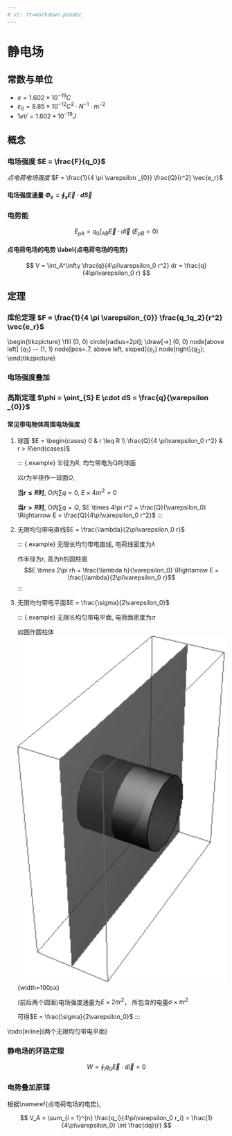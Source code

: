 ```yaml
---
# vi: ft=markdown.pandoc
---
```


# 静电场

## 常数与单位

* $\mathit{e} = 1.602 \times 10^{-19} C$
* $\varepsilon_{0} = 8.85 \times 10^{-12} C^2 \cdot N^{-1} \cdot m^{-2}$
* $1eV = 1.602 * 10^{-19} J$

## 概念

### 电场强度 $E = \frac{F}{q_0}$

*点电荷电场强度* $F = \frac{1}{4 \pi \varepsilon _{0}} \frac{Q}{r^2} \vec{e_r}$

#### 电场强度通量 $\Phi_e = \oint_s \vec{E} \cdot d \vec{S}$

### 电势能

$$ E_{pA} = q_0 \int_{AB} \vec{E} \cdot d \vec{l}\ (E_{pB} = 0) $$

#### 点电荷电场的电势 \label{点电荷电场的电势}

$$ V = \int_A^\infty \frac{q}{4\pi\varepsilon_0 r^2} dr = \frac{q}{4\pi\varepsilon_0 r} $$

## 定理

### 库伦定理 $F = \frac{1}{4 \pi \varepsilon_{0}} \frac{q_1q_2}{r^2} \vec{e_r}$
\begin{tikzpicture}
    \fill (0, 0) circle[radius=2pt];
    \draw[->] (0, 0) node[above left] {$q_1$} -- (1, 1) node[pos=.7, above left, sloped]{$e_r$} node[right]{$q_2$};
\end{tikzpicture}

### 电场强度叠加

### 高斯定理 $\phi = \oint_{S} E \cdot dS = \frac{q}{\varepsilon _{0}}$

#### 常见带电物体周围电场强度

1. 球面 $E = \begin{cases} 0 & r \leq R \\ \frac{Q}{4 \pi\varepsilon_0 r^2} & r > R\end{cases}$

   ::: {.example}
   半径为R, 均匀带电为Q的球面

   以$r$为半径作一球面$O$,

   **当$r \leq R$时**, $O$内$\sum q = 0$, $E \times 4\pi r^2 = 0$

   **当$r > R$时**, O内$\sum q = Q$, $E \times 4\pi r^2 = \frac{Q}{\varepsilon_0} \Rightarrow E = \frac{Q}{4\pi\varepsilon_0 r^2}$
   :::

1. 无限均匀带电直线$E = \frac{\lambda}{2\pi\varepsilon_0 r}$

   ::: {.example}
   无限长均匀带电直线, 电荷线密度为$\lambda$

   作半径为$r$, 高为$h$的圆柱面 \
   $$E \times 2\pi rh = \frac{\lambda h}{\varepsilon_0} \Rightarrow E = \frac{\lambda}{2\pi\varepsilon_0 r}$$
   :::

1. 无限均匀带电平面$E = \frac{\sigma}{2\varepsilon_0}$

   ::: {.example}
   无限长均匀带电平面, 电荷面密度为$\sigma$

   如图作圆柱体 \
   ![](./images/electrostatic-field/surface.svg){width=100px}

   (前后两个圆面)电场强度通量为$E \times 2 \pi r^2$，
   所包含的电量$\sigma \times \pi r^2$

   可得$E = \frac{\sigma}{2\varepsilon_0}$
   :::

\todo[inline]{两个无限均匀带电平面}

### 静电场的环路定理

$$ W = \oint_l q_0 \vec{E} \cdot d \vec{l} = 0 $$

### 电势叠加原理

根据\nameref{点电荷电场的电势},

$$ V_A = \sum_{i = 1}^{n} \frac{q_i}{4\pi\varepsilon_0 r_i} = \frac{1}{4\pi\varepsilon_0} \int \frac{dq}{r} $$
